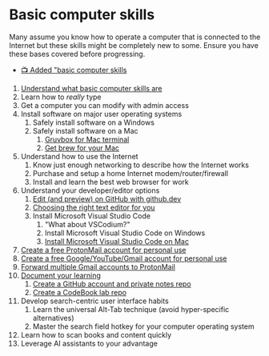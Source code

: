 # Basic computer skills

Many assume you know how to operate a computer that is connected to the Internet but these skills might be completely new to some. Ensure you have these bases covered before progressing.

* [📺 Added "basic computer skills](https://youtu.be/d47s-BQke6M)

1. [Understand what basic computer skills are](https://youtu.be/ZeKEUgHW3dE) 
1. Learn how to *really* type
1. Get a computer you can modify with admin access
1. Install software on major user operating systems
    1. Safely install software on a Windows
    1. Safely install software on a Mac
        1. [Gruvbox for Mac terminal](https://youtu.be/-ENS9Huq3dA)
        1. [Get brew for your Mac](https://youtu.be/xzDnBnmgXeE)
1. Understand how to use the Internet
    1. Know just enough networking to describe how the Internet works
    1. Purchase and setup a home Internet modem/router/firewall
    1. Install and learn the best web browser for work
1. Understand your developer/editor options
    1. [Edit (and preview) on GitHub with github.dev](https://youtu.be/QLta2MNjMMA)
    1. [Choosing the right text editor for you](https://youtu.be/iT1mP8leRsU)
    1. Install Microsoft Visual Studio Code
        1. "What about VSCodium?"
        1. Install Microsoft Visual Studio Code on Windows
        1. [Install Microsoft Visual Studio Code on Mac](https://youtu.be/92jCCqGF5rU)
1. [Create a free ProtonMail account for personal use](https://youtu.be/MSH_gJtqBSg)
1. [Create a free Google/YouTube/Gmail account for personal use](https://youtu.be/yAe4ZJvqeC4)
1. [Forward multiple Gmail accounts to ProtonMail](https://youtu.be/8A_8g5oiokc)
1. [Document your learning](https://youtu.be/jD_MAEKMOQo)
    1. [Create a GitHub account and private notes repo](https://youtu.be/0RnvLIDboNQ)
    1. [Create a CodeBook lab repo](https://youtu.be/UTmQLddjPTU)
1. Develop search-centric user interface habits
    1. Learn the universal Alt-Tab technique (avoid hyper-specific alternatives)
    1. Master the search field hotkey for your computer operating system
1. Learn how to scan books and content quickly
1. Leverage AI assistants to your advantage

